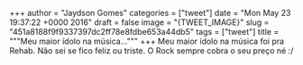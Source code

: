 
+++
author = "Jaydson Gomes"
categories = ["tweet"]
date = "Mon May 23 19:37:22 +0000 2016"
draft = false
image = "{TWEET_IMAGE}"
slug = "451a8188f9f9337397dc2ff78e8fdbe653a44db5"
tags = ["tweet"]
title = """Meu maior ídolo na música..."""
+++
Meu maior ídolo na música foi pra Rehab. Não sei se fico feliz ou triste. O Rock sempre cobra o seu preço né :/
